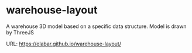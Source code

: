 # warehouse-layout
A warehouse 3D model based on a specific data structure. Model is drawn by ThreeJS

URL: https://elabar.github.io/warehouse-layout/
